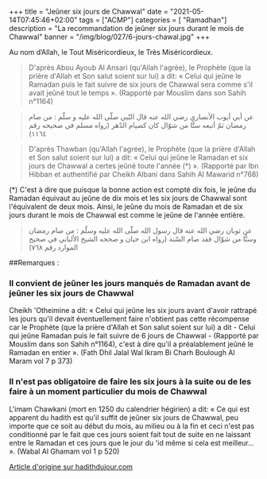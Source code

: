 +++
title = "Jeûner six jours de Chawwal"
date = "2021-05-14T07:45:46+02:00"
tags = ["ACMP"]
categories = [ "Ramadhan"]
description = "La recommandation de jeûner six jours durant le mois de Chawwal"
banner = "/img/blog/027/6-jours-chawal.jpg"
+++


Au nom d’Allah, le Tout Miséricordieux, le Très Miséricordieux.

>D'après Abou Ayoub Al Ansari (qu'Allah l'agrée), le Prophète (que la prière
>d'Allah et Son salut soient sur lui) a dit: « Celui qui jeûne le Ramadan puis
>le fait suivre de six jours de Chawwal sera comme s'il avait jeûné tout le
>temps ». (Rapporté par Mouslim dans son Sahih n°1164)


>عن أبي أيوب الأنصاري رضي الله عنه قال النّبي صلّى الله عليه و سلّم : من صام
>رمضان ثمّ أتبعه ستًّا من شوّال كان كصيام الدّهر (رواه مسلم في صحيحه رقم ١١٦٤)


>D'après Thawban (qu'Allah l'agrée), le Prophète (que la prière d'Allah et Son
>salut soient sur lui) a dit: « Celui qui jeûne le Ramadan et six jours de
>Chawwal a certes jeûné toute l'année (*) ». (Rapporté par Ibn Hibban et
>authentifié par Cheikh Albani dans Sahih Al Mawarid n°768)

(*) C'est à dire que puisque la bonne action est compté dix fois, le jeûne du
Ramadan équivaut au jeûne de dix mois et les six jours de Chawwal sont
l'équivalent de deux mois. Ainsi, le jeûne du mois de Ramadan et de six jours
durant le mois de Chawwal est comme le jeûne de l'année entière.


>عن ثوبان رضي الله عنه قال رسول الله صلّى الله عليه وسلّم : من صام رمضان وستًّا
>من شوّال فقد صام السّنة (رواه ابن حبان و صححه الشيخ الألباني في صحيح الموارد
>رقم ٧٦٨)

##Remarques :

### Il convient de jeûner les jours manqués de Ramadan avant de jeûner les six jours de Chawwal

Cheikh 'Otheimine a dit: « Celui qui jeûne les six jours avant d'avoir rattrapé
les jours qu'il devait éventuellement faire n'obtient pas cette récompense car
le Prophète (que la prière d'Allah et Son salut soient sur lui) a dit - Celui
qui jeûne Ramadan puis le fait suivre de 6 jours de Chawwal - (Rapporté par
Mouslim dans son Sahih n°1164), c'est à dire qu'il a préalablement jeûné le
Ramadan en entier ». (Fath Dhil Jalal Wal Ikram Bi Charh Boulough Al Maram vol 7
p 373)

### Il n'est pas obligatoire de faire les six jours à la suite ou de les faire à un moment particulier du mois de Chawwal

L'imam Chawkani (mort en 1250 du calendrier hégirien) a dit: « Ce qui est
apparent du hadith est qu'il suffit de jeûner six jours de Chawwal, peu importe
que ce soit au début du mois, au milieu ou à la fin et ceci n'est pas
conditionné par le fait que ces jours soient fait tout de suite en ne laissant
entre le Ramadan et ces jours que le jour du 'id même si cela est meilleur... ».
(Wabal Al Ghamam vol 1 p 520)

[Article d'origine sur hadithdujour.com](http://www.hadithdujour.com/hadiths/hadith-sur-Les-6-jours-de-Chawal_614.asp)
